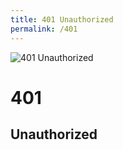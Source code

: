 ```yaml
---
title: 401 Unauthorized
permalink: /401
---
```

<div>
    <img src="https://i.redd.it/62g16w312dpy.jpg" alt="401 Unauthorized" />
    <h1>401</h1>
    <h2>Unauthorized</h2>
</div>
